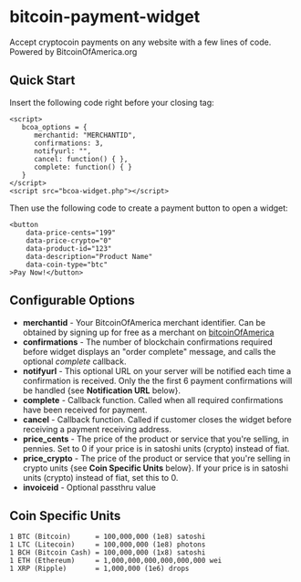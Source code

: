 # bitcoin-payment-widget
Accept cryptocoin payments on any website with a few lines of code. Powered by BitcoinOfAmerica.org

## Quick Start

Insert the following code right before your closing <body> tag:
```
<script>
   bcoa_options = {
      merchantid: "MERCHANTID",
      confirmations: 3,
      notifyurl: "",
      cancel: function() { },
      complete: function() { }
   }
</script>   
<script src="bcoa-widget.php"></script>
```
  
Then use the following code to create a payment button to open a widget:

```
<button 
    data-price-cents="199" 
    data-price-crypto="0"
    data-product-id="123"
    data-description="Product Name"
    data-coin-type="btc" 
>Pay Now!</button>
```

## Configurable Options

- **merchantid** - Your BitcoinOfAmerica merchant identifier. Can be obtained by signing up for free as a merchant on [bitcoinOfAmerica](https://www.bitcoinofamerica.org)
- **confirmations** - The number of blockchain confirmations required before widget displays an "order complete" message, and calls the optional *complete* callback. 
- **notifyurl** - This optional URL on your server will be notified each time a confirmation is received. Only the the first 6 payment confirmations will be handled {see **Notification URL** below}.
- **complete** - Callback function. Called when all required confirmations have been received for payment.
- **cancel** - Callback function. Called if customer closes the widget before receiving a payment receiving address.
- **price_cents** - The price of the product or service that you're selling, in pennies. Set to 0 if your price is in satoshi units (crypto) instead of fiat.
- **price_crypto** - The price of the product or service that you're selling in crypto units {see **Coin Specific Units** below}.  If your price is in satoshi units (crypto) instead of fiat, set this to 0.
- **invoiceid** - Optional passthru value


## Coin Specific Units

```
1 BTC (Bitcoin)      = 100,000,000 (1e8) satoshi
1 LTC (Litecoin)     = 100,000,000 (1e8) photons
1 BCH (Bitcoin Cash) = 100,000,000 (1x8) satoshi
1 ETH (Ethereum)     = 1,000,000,000,000,000,000 wei
1 XRP (Ripple)       = 1,000,000 (1e6) drops
```
      
